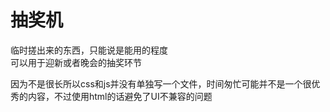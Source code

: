 # 抽奖机
<p>临时搓出来的东西，只能说是能用的程度<br>
可以用于迎新或者晚会的抽奖环节</p>
<p>因为不是很长所以css和js并没有单独写一个文件，时间匆忙可能并不是一个很优秀的内容，不过使用html的话避免了UI不兼容的问题</p>